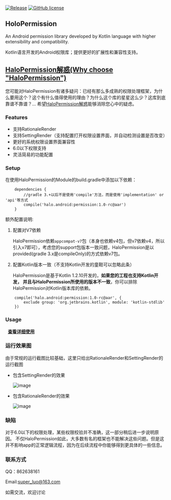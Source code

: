[![Release](https://img.shields.io/badge/release-1.0--rc-blue.svg)](https://github.com/SupLuo/HaloPermission/releases)
[![GitHub license](https://img.shields.io/github/license/SupLuo/HaloPermission.svg)](https://github.com/SupLuo/HaloPermission/blob/master/LICENSE.txt)

## HoloPermission
An Android permission library developed by Kotlin language with higher extensibility and compatibility.

Kotlin语言开发的Android权限库；提供更好的扩展性和兼容性支持。

## [HaloPermission解惑(Why choose "HaloPermission")](https://github.com/SupLuo/HaloPermission/blob/master/doc/What%20is%20%22HaloPermission%22.md)
您可能对HaloPermission有诸多疑问：已经有那么多成熟的权限处理框架，为什么要用这个？这个有什么值得使用的理由？为什么这个库的星星这么少？这库到底靠谱不靠谱？...
希望[HaloPermission解惑](https://github.com/SupLuo/HaloPermission/blob/master/doc/What%20is%20%22HaloPermission%22.md)能够消除您心中的疑虑。

### Features
* 支持RationaleRender
* 支持SettingRender（支持配置打开权限设置界面，并自动检测设置是否改变）
* 更好的系统权限设置界面兼容性
* 6.0以下权限支持
* 灵活简易的功能配置

### Setup

在使用HaloPermission的Module的build.gradle中添加以下依赖：
```
    dependencies {
        //gradle 3.+以后不是使用'compile'方法，而是使用'implementation' or 'api'等方式
        compile('halo.android:permission:1.0-rc@aar')
    }

```

额外配置说明:

1. 配置对V7依赖

    HaloPermission依赖`appcompat-v7`包（本身也依赖v4包，但v7依赖v4，所以引入v7即可），考虑您的support包版本一致问题，HaloPermission是以provided(gradle 3.x是compileOnly)的方式依赖v7包。

2. 配置Kotlin版本一致（不支持Kotlin开发的童鞋可以忽略此条）

    HaloPermission是基于Kotlin 1.2.10开发的，**如果您的工程也支持Kotlin开发，
并且与HaloPermission所使用的版本不一致**，你可以排除HaloPermission对Kotlin版本库的依赖。
```
    compile('halo.android:permission:1.0-rc@aar', {
        exclude group: 'org.jetbrains.kotlin', module: 'kotlin-stdlib'
    })
```

### Usage
  
**[查看详细使用](https://github.com/SupLuo/HoloPermission/blob/master/doc/README_USAGE.md)**

### 运行效果图
由于常规的运行截图比较基础，这里只给出RationaleRender和SettingRender的运行截图
* 包含SettingRender的效果

    ![image](https://github.com/SupLuo/HaloPermission/blob/master/doc/setting_render.gif?raw=true)
* 包含RationaleRender的效果

    ![image](https://github.com/SupLuo/HaloPermission/blob/master/doc/rationale_render.gif?raw=true)

### 缺陷
对于6.0以下的权限处理，某些权限校验并不准确，这一部分稍后进一步说明原因。
不仅HaloPermission如此，大多数有名的框架也不能解决这些问题。但是这并不影响app的正常逻辑流程，因为在后续流程中你能够得到更具体的一些信息。

### 联系方式
QQ：862638161

Email:super_luo@163.com

如需交流，欢迎讨论
